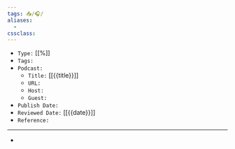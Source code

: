 ```yaml
---
tags: 📥️/🎧️/
aliases:
  - 
cssclass: 
---
```


- `Type:` [[%]]
- `Tags:` 
- `Podcast:` 
	- `Title:` [[{{title}}]]
	- `URL:` 
	- `Host:` 
	- `Guest:` 
- `Publish Date:` 
- `Reviewed Date:` [[{{date}}]]
- `Reference:` 

---

- 
